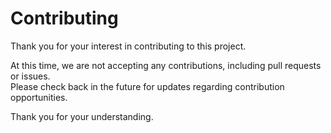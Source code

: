 # Contributing

Thank you for your interest in contributing to this project.

At this time, we are not accepting any contributions, including pull requests or issues.  
Please check back in the future for updates regarding contribution opportunities.

Thank you for your understanding.
